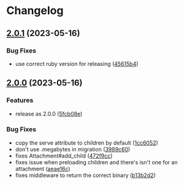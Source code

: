 # Changelog

## [2.0.1](https://github.com/krystal/attach/compare/v2.0.0...v2.0.1) (2023-05-16)


### Bug Fixes

* use correct ruby version for releasing ([45615b4](https://github.com/krystal/attach/commit/45615b4b76d8d2466164507e0b2373e3b929d739))

## [2.0.0](https://github.com/krystal/attach/compare/v1.1.2...v2.0.0) (2023-05-16)


### Features

* release as 2.0.0 ([5fcb08e](https://github.com/krystal/attach/commit/5fcb08e48fab1e3d0b16c6e44a96b4106b367ea4))


### Bug Fixes

* copy the serve attribute to children by default ([1cc6052](https://github.com/krystal/attach/commit/1cc6052ce540a74e6cb48495edf6e4b29e216b92))
* don't use .megabytes in migration ([3989c60](https://github.com/krystal/attach/commit/3989c60b1465260e8db2f3cb4440f5b2ded40628))
* fixes Attachment#add_child ([472f9cc](https://github.com/krystal/attach/commit/472f9ccaa16776c6661189e6a5bb0b11fd4768cd))
* fixes issue when preloading children and there's isn't one for an attachment ([aeae16c](https://github.com/krystal/attach/commit/aeae16c31eb599f374097525e128841b78034582))
* fixes middleware to return the correct binary ([b13b2d2](https://github.com/krystal/attach/commit/b13b2d21fad665cd39c6cbed1d0539f59d79b0a0))
